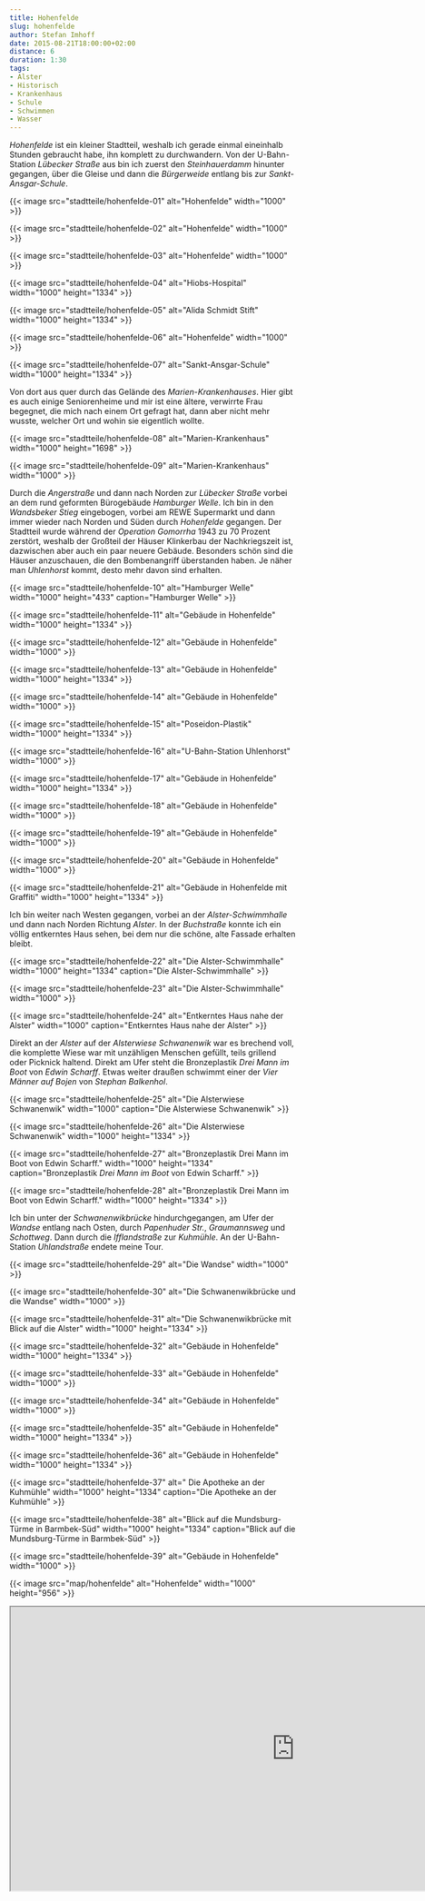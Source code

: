 ```yaml
---
title: Hohenfelde
slug: hohenfelde
author: Stefan Imhoff
date: 2015-08-21T18:00:00+02:00
distance: 6
duration: 1:30
tags:
- Alster
- Historisch
- Krankenhaus
- Schule
- Schwimmen
- Wasser
---
```


*Hohenfelde* ist ein kleiner Stadtteil, weshalb ich gerade einmal eineinhalb Stunden gebraucht habe, ihn komplett zu durchwandern. Von der U-Bahn-Station *Lübecker Straße* aus bin ich zuerst den *Steinhauerdamm* hinunter gegangen, über die Gleise und dann die *Bürgerweide* entlang bis zur *Sankt-Ansgar-Schule*.

{{< image src="stadtteile/hohenfelde-01" alt="Hohenfelde" width="1000" >}}

{{< image src="stadtteile/hohenfelde-02" alt="Hohenfelde" width="1000" >}}

{{< image src="stadtteile/hohenfelde-03" alt="Hohenfelde" width="1000" >}}

{{< image src="stadtteile/hohenfelde-04" alt="Hiobs-Hospital" width="1000" height="1334" >}}

{{< image src="stadtteile/hohenfelde-05" alt="Alida Schmidt Stift" width="1000" height="1334" >}}

{{< image src="stadtteile/hohenfelde-06" alt="Hohenfelde" width="1000" >}}

{{< image src="stadtteile/hohenfelde-07" alt="Sankt-Ansgar-Schule" width="1000" height="1334" >}}

Von dort aus quer durch das Gelände des *Marien-Krankenhauses*. Hier gibt es auch einige Seniorenheime und mir ist eine ältere, verwirrte Frau begegnet, die mich nach einem Ort gefragt hat, dann aber nicht mehr wusste, welcher Ort und wohin sie eigentlich wollte.

{{< image src="stadtteile/hohenfelde-08" alt="Marien-Krankenhaus" width="1000" height="1698" >}}

{{< image src="stadtteile/hohenfelde-09" alt="Marien-Krankenhaus" width="1000" >}}

Durch die *Angerstraße* und dann nach Norden zur *Lübecker Straße* vorbei an dem rund geformten Bürogebäude *Hamburger Welle*. Ich bin in den *Wandsbeker Stieg* eingebogen, vorbei am REWE Supermarkt und dann immer wieder nach Norden und Süden durch *Hohenfelde* gegangen. Der Stadtteil wurde während der *Operation Gomorrha* 1943 zu 70 Prozent zerstört, weshalb der Großteil der Häuser Klinkerbau der Nachkriegszeit ist, dazwischen aber auch ein paar neuere Gebäude. Besonders schön sind die Häuser anzuschauen, die den Bombenangriff überstanden haben. Je näher man *Uhlenhorst* kommt, desto mehr davon sind erhalten.

{{< image src="stadtteile/hohenfelde-10" alt="Hamburger Welle" width="1000" height="433" caption="Hamburger Welle" >}}

{{< image src="stadtteile/hohenfelde-11" alt="Gebäude in Hohenfelde" width="1000" height="1334" >}}

{{< image src="stadtteile/hohenfelde-12" alt="Gebäude in Hohenfelde" width="1000" >}}

{{< image src="stadtteile/hohenfelde-13" alt="Gebäude in Hohenfelde" width="1000" height="1334" >}}

{{< image src="stadtteile/hohenfelde-14" alt="Gebäude in Hohenfelde" width="1000" >}}

{{< image src="stadtteile/hohenfelde-15" alt="Poseidon-Plastik" width="1000" height="1334" >}}

{{< image src="stadtteile/hohenfelde-16" alt="U-Bahn-Station Uhlenhorst" width="1000" >}}

{{< image src="stadtteile/hohenfelde-17" alt="Gebäude in Hohenfelde" width="1000" height="1334" >}}

{{< image src="stadtteile/hohenfelde-18" alt="Gebäude in Hohenfelde" width="1000" >}}

{{< image src="stadtteile/hohenfelde-19" alt="Gebäude in Hohenfelde" width="1000" >}}

{{< image src="stadtteile/hohenfelde-20" alt="Gebäude in Hohenfelde" width="1000" >}}

{{< image src="stadtteile/hohenfelde-21" alt="Gebäude in Hohenfelde mit Graffiti" width="1000" height="1334" >}}

Ich bin weiter nach Westen gegangen, vorbei an der *Alster-Schwimmhalle* und dann nach Norden Richtung *Alster*. In der *Buchstraße* konnte ich ein völlig entkerntes Haus sehen, bei dem nur die schöne, alte Fassade erhalten bleibt.

{{< image src="stadtteile/hohenfelde-22" alt="Die Alster-Schwimmhalle" width="1000" height="1334" caption="Die Alster-Schwimmhalle" >}}

{{< image src="stadtteile/hohenfelde-23" alt="Die Alster-Schwimmhalle" width="1000" >}}

{{< image src="stadtteile/hohenfelde-24" alt="Entkerntes Haus nahe der Alster" width="1000" caption="Entkerntes Haus nahe der Alster" >}}

Direkt an der *Alster* auf der *Alsterwiese Schwanenwik* war es brechend voll, die komplette Wiese war mit unzähligen Menschen gefüllt, teils grillend oder Picknick haltend. Direkt am Ufer steht die Bronzeplastik *Drei Mann im Boot* von *Edwin Scharff*. Etwas weiter draußen schwimmt einer der *Vier Männer auf Bojen* von *Stephan Balkenhol*.

{{< image src="stadtteile/hohenfelde-25" alt="Die Alsterwiese Schwanenwik" width="1000" caption="Die Alsterwiese Schwanenwik" >}}

{{< image src="stadtteile/hohenfelde-26" alt="Die Alsterwiese Schwanenwik" width="1000" height="1334" >}}

{{< image src="stadtteile/hohenfelde-27" alt="Bronzeplastik Drei Mann im Boot von Edwin Scharff." width="1000" height="1334" caption="Bronzeplastik <em>Drei Mann im Boot</em> von Edwin Scharff." >}}

{{< image src="stadtteile/hohenfelde-28" alt="Bronzeplastik Drei Mann im Boot von Edwin Scharff." width="1000" height="1334" >}}

Ich bin unter der *Schwanenwikbrücke* hindurchgegangen, am Ufer der *Wandse* entlang nach Osten, durch *Papenhuder Str.*, *Graumannsweg* und *Schottweg*. Dann durch die *Ifflandstraße* zur *Kuhmühle*. An der U-Bahn-Station *Uhlandstraße* endete meine Tour.

{{< image src="stadtteile/hohenfelde-29" alt="Die Wandse" width="1000" >}}

{{< image src="stadtteile/hohenfelde-30" alt="Die Schwanenwikbrücke und die Wandse" width="1000" >}}

{{< image src="stadtteile/hohenfelde-31" alt="Die Schwanenwikbrücke mit Blick auf die Alster" width="1000" height="1334" >}}

{{< image src="stadtteile/hohenfelde-32" alt="Gebäude in Hohenfelde" width="1000" height="1334" >}}

{{< image src="stadtteile/hohenfelde-33" alt="Gebäude in Hohenfelde" width="1000" >}}

{{< image src="stadtteile/hohenfelde-34" alt="Gebäude in Hohenfelde" width="1000" >}}

{{< image src="stadtteile/hohenfelde-35" alt="Gebäude in Hohenfelde" width="1000" height="1334" >}}

{{< image src="stadtteile/hohenfelde-36" alt="Gebäude in Hohenfelde" width="1000" height="1334" >}}

{{< image src="stadtteile/hohenfelde-37" alt=" Die Apotheke an der Kuhmühle" width="1000" height="1334" caption="Die Apotheke an der Kuhmühle" >}}

{{< image src="stadtteile/hohenfelde-38" alt="Blick auf die Mundsburg-Türme in Barmbek-Süd" width="1000" height="1334" caption="Blick auf die Mundsburg-Türme in Barmbek-Süd" >}}

{{< image src="stadtteile/hohenfelde-39" alt="Gebäude in Hohenfelde" width="1000" >}}

{{< image src="map/hohenfelde" alt="Hohenfelde" width="1000" height="956" >}}

<iframe class="map" src="https://www.google.com/maps/d/u/0/embed?mid=1rW1Yd6AvY-Fq5uKXtx_EOmvdBnY" width="1000" height="500"></iframe>
